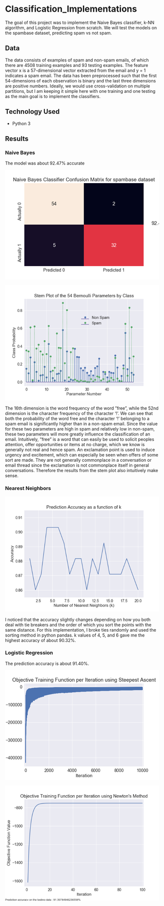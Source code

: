# Classification_Implementations

The goal of this project was to implement the Naive Bayes classifier, k-NN algorithm, and Logistic Regression from scratch. We will test the models on the spambase dataset, predicting spam vs not spam.

## Data
The data consists of examples of spam and non-spam emails, of which there are 4508 training examples and 93 testing examples. The feature vector x is a 57-dimensional vector extracted from the email and y = 1 indicates a spam email. The data has been preprocessed such that the first 54-dimensions of each observation is binary and the last three dimensions are positive numbers. Ideally, we would use cross-validation on multiple partitions, but I am keeping it simple here with one training and one testing as the main goal is to implement the classifiers.

## Technology Used
- Python 3

## Results

### Naive Bayes
The model was about 92.47% accurate

![](./images/nb_matrix.png)

![](./images/nb_stem.png)

The 16th dimension is the word frequency of the word ”free”, while the 52nd dimension is the character frequency of the character ‘!’. We can see that both the probability of the word free and the character ‘!’ belonging to a spam email is significantly higher than in a non-spam email. Since the value for these two parameters are high in spam and relatively low in non-spam, these two parameters will more greatly influence the classification of an email. Intuitively, ”free” is a word that can easily be used to solicit peoples attention, offer opportunities or items at no charge, which we know is generally not real and hence spam. An exclamation point is used to induce urgency and excitement, which can especially be seen when offers of some sort are made. They are not generally commonplace in a conversation or email thread since the exclamation is not commonplace itself in general conversations. Therefore the results from the stem plot also intuitively make sense.

### Nearest Neighbors

![](./images/knn_acc.png)

I noticed that the accuracy slightly changes depending on how you both deal with tie breakers and the order of which you sort the points with the same distance. For this implementation, I broke ties randomly and used the sorting method in python pandas. k values of 4, 5, and 6 gave me the highest accuracy of about 90.32%.

### Logistic Regression

The prediction accuracy is about 91.40%.

![](./images/logistic_sa.png)

![](./images/logistic_newton.png)
